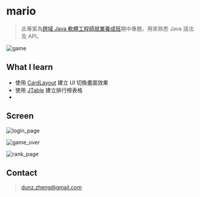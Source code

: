 # mario

<blockquote> 
  此專案為<a href="https://www.ispan.com.tw/longterm/JJEEITT">跨域 Java 軟體工程師就業養成班</a>期中專題，用來熟悉 Java 語法及 API。
</blockquote>

![game](https://user-images.githubusercontent.com/91156531/218771367-5cbc3d90-2b9e-433c-b73e-d90ecaf6469e.jpeg)

## What I learn

<ul>
  <li> 
    使用 <a href="https://docs.oracle.com/javase/7/docs/api/java/awt/CardLayout.html">CardLayout</a> 建立 UI 切換畫面效果
  </li>
  <li> 
    使用 <a href="https://docs.oracle.com/javase/7/docs/api/javax/swing/JTable.html">JTable</a> 建立排行榜表格
  </li>
  <li>
    
  </li>
</ul>

## Screen

![login_page](https://user-images.githubusercontent.com/91156531/218768621-2cff1e31-27d9-4f0e-9fce-1d214c1ef97d.jpeg)

![game_over](https://user-images.githubusercontent.com/91156531/218771395-c4ada5bd-6c55-47ed-bbff-0e5e1055857f.jpeg)

![rank_page](https://user-images.githubusercontent.com/91156531/218771451-cdc4da29-cf31-4e0c-a3f5-427ae00fc769.jpeg)

## Contact

<blockquote> 
  <a href="mailto:dunz.zheng@gmail.com">
    dunz.zheng@gmail.com
  </a>
</blockquote> 
